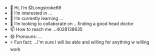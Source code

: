 - 👋 Hi, I’m @Longstroke69
- 👀 I’m interested in ...
- 🌱 I’m currently learning ...
- 💞️ I’m looking to collaborate on ...finding a good head doctor 
- 📫 How to reach me ...4028138635
- 😄 Pronouns: ...
- ⚡ Fun fact: ...I'm sure I will be able and willing for anything w willing work 

<!---
Longstroke69/Longstroke69 is a ✨ special ✨ repository because its `README.md` (this file) appears on your GitHub profile.
You can click the Preview link to take a look at your changes.
--->
